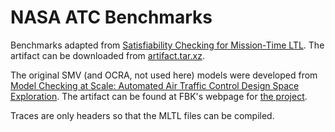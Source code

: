# NASA ATC Benchmarks

Benchmarks adapted from [Satisfiability Checking for Mission-Time LTL](https://research.temporallogic.org/papers/LVR19.pdf). The artifact can be downloaded from [artifact.tar.xz](https://temporallogic.org/research/CAV19/artifact.tar.xz).

The original SMV (and OCRA, not used here) models were developed from [Model Checking at Scale: Automated Air Traffic Control Design Space Exploration](https://research.temporallogic.org/papers/GCMTR16_CAV.pdf). The artifact can be found at FBK's webpage for [the project](https://es-static.fbk.eu/projects/nasa-aac/).

Traces are only headers so that the MLTL files can be compiled.